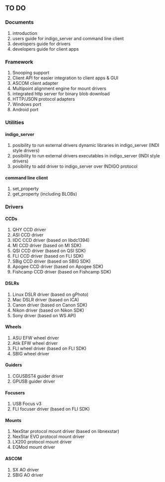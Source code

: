 ## TO DO

### Documents

1. introduction
2. users guide for indigo_server and command line client
3. developers guide for drivers
4. developers guide for client apps

### Framework

1. Snooping support
2. Client API for easier integration to client apps & GUI
3. ASCOM client adapter
4. Multipoint alignment engine for mount drivers
5. integrated http server for binary blob download
6. HTTP/JSON protocol adapters
7. Windows port
8. Android port

### Utilities

#### indigo_server

1. posibility to run external drivers dynamic libraries in indigo_server (INDI style drivers)
2. posibility to run external drivers executables in indigo_server (INDI style drivers)
3. posibility to add driver to indigo_server over INDIGO protocol

#### command line client

1. set_property
2. get_property (including BLOBs)

### Drivers

#### CCDs

1. QHY CCD driver
2. ASI CCD driver
3. IIDC CCD driver (based on libdc1394)
4. MI CCD driver (based on MI SDK)
5. QSI CCD driver (based on QSI SDK)
6. FLI CCD driver (based on FLI SDK)
7. SBig CCD driver (based on SBIG SDK)
8. Apogee CCD driver (based on Apogee SDK)
9. Fishcamp CCD driver (based on Fishcamp SDK)

#### DSLRs

1. Linux DSLR driver (based on gPhoto)
2. Mac DSLR driver (based on ICA)
3. Canon driver (based on Canon SDK)
4. Nikon driver (based on Nikon SDK)
5. Sony driver (based on WS API)

#### Wheels

1. ASU EFW wheel driver
2. Atik EFW wheel driver
3. FLI wheel driver (based on FLI SDK)
4. SBIG wheel driver

#### Guiders

1. CGUSBST4 guider driver
2. GPUSB guider driver

#### Focusers

1. USB Focus v3
2. FLI focuser driver (based on FLI SDK)

#### Mounts

1. NexStar protocol mount driver (based on libnexstar)
2. NexStar EVO protocol mount driver
3. LX200 protocol mount driver
4. EQMod mount driver

#### ASCOM

1. SX AO driver
2. SBIG AO driver
